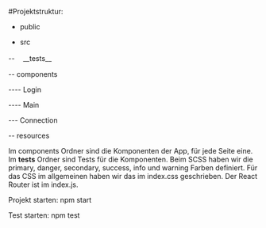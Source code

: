 

#Projektstruktur:

- public

- src

-- ㅤ__tests__

-- components

---- Login

---- Main

--- Connection

-- resources

Im components Ordner sind die Komponenten der App, für jede Seite eine.
Im __tests__ Ordner sind Tests für die Komponenten.
Beim SCSS haben wir die primary, danger, secondary, success, info und warning Farben definiert.
Für das CSS im allgemeinen haben wir das im index.css geschrieben.
Der React Router ist im index.js.

Projekt starten:
npm start

Test starten:
npm test
